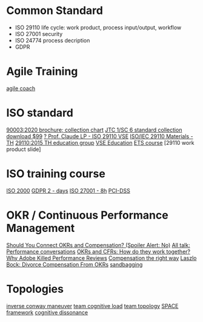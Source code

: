 # Common Standard
- ISO 29110 life cycle: work product, process input/output, workflow
- ISO 27001 security
- ISO 24774 process decription
- GDPR



# Agile Training
[agile coach](https://www.atlassian.com/agile/manifesto)

# ISO standard
[90003:2020 brochure; collection chart](https://www.iso.org/files/live/sites/isoorg/files/developing_standards/who_develops_standards/docs/ISO_IEC_JTC%201_SC%207%20Brochure.pdf)
[JTC 1/SC 6 standard collection](https://committee.iso.org/sites/jtc1sc7/home/projects/overview.html)
[download $99](https://www.techstreet.com/ieee/standards/ieee-iso-iec-90003-2018?gateway_code=ieee&vendor_id=7197&product_id=2007205)
[? ](https://www.complianceonline.com/iso-iec-ieee-90003-2018-software-engineering-guidelines-for-the-application-of-iso-9001-2015-to-computer-software-standards-500128-prdp)
[Prof. Claude LP - ISO 29110 VSE](http://profs.etsmtl.ca/claporte/English/VSE/index.html)
[ISO/IEC 29110 Materials - TH](https://sites.google.com/site/namfona/isoiec-standards/isoiec-29110-materials?authuser=0)
[29110:2015 TH education group](https://www.dga.or.th/wp-content/uploads/2015/05/file_0483b39a080e0cc65114e360f2cbfed0.pdf)
[VSE Education](http://profs.etsmtl.ca/claporte/English/VSE/VSE-Education.html)
[ETS course](https://ena.etsmtl.ca/course/view.php?id=4430)
[29110 work product slide]

# ISO training course
[ISO 2000](https://advisera.com/20000academy/what-is-iso-20000/)
[GDPR 2 - days](https://training.advisera.com/course/eu-gdpr-data-protection-officer-course/)
[ISO 27001 - 8h](https://training.advisera.com/course/iso-27001-foundations-course/)
[PCI-DSS](https://www.udemy.com/course/an-introduction-to-pci-dss/)

# OKR / Continuous Performance Management
[Should You Connect OKRs and Compensation? (Spoiler Alert: No)](https://www.whatmatters.com/articles/should-you-connect-okrs-and-compensation-spoiler-alert-no)
[All talk: Performance conversations](https://www.whatmatters.com/resources/performance-conversations)
[OKRs and CFRs: How do they work together?](https://www.whatmatters.com/resources/difference-between-okr-cfr)
[Why Adobe Killed Performance Reviews](https://www.whatmatters.com/articles/why-adobe-killed-performance-reviews)
[Compensation the right way](https://www.whatmatters.com/resources/compensation-salary-bonuses-without-okrs)
[Laszlo Bock: Divorce Compensation From OKRs](https://www.whatmatters.com/articles/laszlo-bock-divorce-compensation-from-okrs)
[sandbagging](https://www.whatmatters.com/faqs/sandbagging-under-promise-deliver-okrs)

# Topologies
[inverse conway maneuver](https://blog.octo.com/how-to-deal-with-an-inverse-conway-maneuver-a-talk-by-romain-vailleux-at-duck-conf-2021/)
[team cognitive load](https://itrevolution.com/cognitive-load/)
[team topology](https://itrevolution.com/category/books/team-topologies/)
[SPACE framework](https://queue.acm.org/detail.cfm?id=3454124)
[cognitive dissonance](https://medium.com/curious/cognitive-dissonance-explained-875d8b895d50)